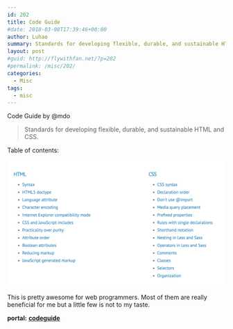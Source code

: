 ```yaml
---
id: 202
title: Code Guide
#date: 2018-03-08T17:39:46+00:00
author: Luhao
summary: Standards for developing flexible, durable, and sustainable HTML and CSS.
layout: post
#guid: http://flywithfan.net/?p=202
#permalink: /misc/202/
categories:
  - Misc
tags:
  - misc
---
```


Code Guide by @mdo

> Standards for developing flexible, durable, and sustainable HTML and CSS.

Table of contents:

![](/assets/img/uploads/2018/WechatIMG1.jpeg)

This is pretty awesome for web programmers. Most of them are really beneficial for me but a little few is not to my taste.

**portal:** [**codeguide**](http://codeguide.co/#css-syntax)
